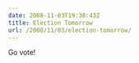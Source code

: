 ```yaml
---
date: 2008-11-03T19:38:43Z
title: Election Tomorrow
url: /2008/11/03/election-tomorrow/
---
```


<p>Go vote!</p>
